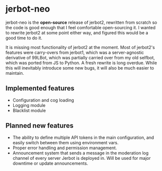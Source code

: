 # jerbot-neo

jerbot-neo is the **open-source** release of jerbot2, rewritten from scratch so the code is good enough that I feel comfortable open-sourcing it. I wanted to rewrite jerbot2 at some point either way, and figured this would be a good time to do it.

It is missing most functionality of jerbot2 at the moment. Most of jerbot2's features were carry-overs from jerbot1, which was a server-agnostic derivative of 99LBot, which was partially carried over from my old selfbot, which was ported from JS to Python. A fresh rewrite is long overdue. While this will inevitably introduce some new bugs, it will also be much easier to maintain.

## Implemented features
* Configuration and cog loading
* Logging module
* Blacklist module


## Planned new features
* The ability  to define multiple API tokens in the main configuration, and easily switch between them using environment vars.
* Proper error handling and permission management.
* Announcement system that sends a message in the moderation log channel of every server Jerbot is deployed in. Will be used for major downtime or update announcements.
